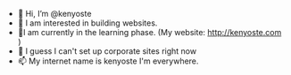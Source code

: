 - 👋 Hi, I’m @kenyoste
- 👀 I am interested in building websites.
- 🌱I am currently in the learning phase. (My website:  http://kenyoste.com )
- 💞️ I guess I can't set up corporate sites right now
- 📫 My internet name is kenyoste I'm everywhere.

<!---
kenyoste/kenyoste is a ✨ special ✨ repository because its `README.md` (this file) appears on your GitHub profile.
You can click the Preview link to take a look at your changes.
--->
